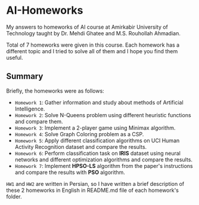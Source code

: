 # AI-Homeworks
My answers to homeworks of AI course at Amirkabir University of Technology taught by Dr. Mehdi Ghatee and M.S. Rouhollah Ahmadian.

Total of 7 homeworks were given in this course. Each homework has a different topic and I tried to solve all of them and I hope you find them useful. 

## Summary

Briefly, the homeworks were as follows:
- `Homework 1`: Gather information and study about methods of Artificial Intelligence.
- `Homework 2`: Solve N-Queens problem using different heuristic functions and compare them.
- `Homework 3`: Implement a 2-player game using Minimax algorithm.
- `Homework 4`: Solve Graph Coloring problem as a CSP.
- `Homework 5`: Apply different classification algorithms on UCI Human Activity Recognition dataset and compare the results.
- `Homework 6`: Perform classification task on **IRIS** dataset using neural networks and different optimization algorithms and compare the results.
- `Homework 7`: Implement **HPSO-LS** algorithm from the paper's instructions and compare the results with **PSO** algorithm.

`HW1` and `HW2` are written in Persian, so I have written a brief description of these 2 homeworks in English in README.md file of each homework's folder.
